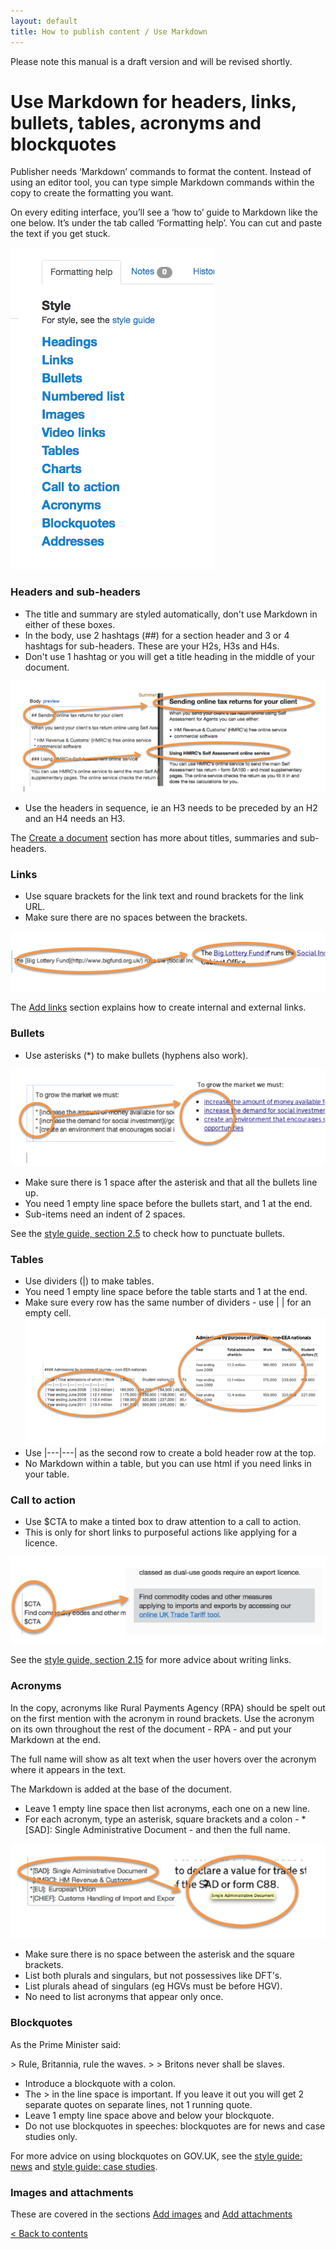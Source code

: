 ```yaml
---
layout: default
title: How to publish content / Use Markdown
---
```


Please note this manual is a draft version and will be revised shortly.

# Use Markdown for headers, links, bullets, tables, acronyms and blockquotes

Publisher needs ‘Markdown’ commands to format the content. Instead of using an editor tool, you can type simple Markdown commands within the copy to create the formatting you want. 

On every editing interface, you’ll see a ‘how to’ guide to Markdown like the one below. It’s under the tab called ‘Formatting help’. You can cut and paste the text if you get stuck.

![Markdown 1](markdown-1.png)
   
### Headers and sub-headers

*  The title and summary are styled automatically, don't use Markdown in either of these boxes.
*  In the body, use 2 hashtags (\#\#) for a section header and 3 or 4 hashtags for sub-headers. These are your H2s, H3s and H4s.
*  Don't use 1 hashtag or you will get a title heading in the middle of your document.

![Markdown 2](markdown-2.png) 

*  Use the headers in sequence, ie an H3 needs to be preceded by an H2 and an H4 needs an H3.

The [Create a document](http://alphagov.github.io/inside-government-admin-guide/creating-documents/create-a-new-doc.html) section has more about titles, summaries and sub-headers.


### Links

*  Use square brackets for the link text and round brackets for the link URL.
*  Make sure there are no spaces between the brackets.

![Markdown 3](markdown-3.png)

The [Add links](http://alphagov.github.io/inside-government-admin-guide/creating-documents/add-links.html) section explains how to create internal and external links. 


### Bullets

*  Use asterisks (\*) to make bullets (hyphens also work).

![Markdown 4](markdown-4.png)

*  Make sure there is 1 space after the asterisk and that all the bullets line up. 
*  You need 1 empty line space before the bullets start, and 1 at the end.
*  Sub-items need an indent of 2 spaces.

See the [style guide, section 2.5](https://www.gov.uk/designprinciples/styleguide#bullet-points-and-steps) to check how to punctuate bullets.


### Tables

*  Use dividers (\|) to make tables.
*  You need 1 empty line space before the table starts and 1 at the end.
*  Make sure every row has the same number of dividers - use \| \| for an empty cell.
![Markdown 5](markdown-5.png)
*  Use \|---\|---\| as the second row to create a bold header row at the top.
*  No Markdown within a table, but you can use html if you need links in your table.


### Call to action

*  Use $CTA to make a tinted box to draw attention to a call to action.
*  This is only for short links to purposeful actions like applying for a licence.

![Markdown 6](markdown-6.png)

See the [style guide, section 2.15](https://www.gov.uk/designprinciples/styleguide#links) for more advice about writing links.


### Acronyms

In the copy, acronyms like Rural Payments Agency (RPA) should be spelt out on the first mention with the acronym in round brackets. Use the acronym on its own throughout the rest of the document - RPA - and put your Markdown at the end. 

The full name will show as alt text when the user hovers over the acronym where it appears in the text.

The Markdown is added at the base of the document.

*  Leave 1 empty line space then list acronyms, each one on a new line. 
*  For each acronym, type an asterisk, square brackets and a colon - \*\[SAD\]: Single Administrative Document - and then the full name.

![Markdown 7](markdown-7.png)

*  Make sure there is no space between the asterisk and the square brackets.
*  List both plurals and singulars, but not possessives like DFT's.
*  List plurals ahead of singulars (eg HGVs must be before HGV).
*  No need to list acronyms that appear only once.


### Blockquotes

As the Prime Minister said:

\> Rule, Britannia, rule the waves.
\>
\> Britons never shall be slaves.

*  Introduce a blockquote with a colon.
*  The \> in the line space is important. If you leave it out you will get 2 separate quotes on separate lines, not 1 running quote.
*  Leave 1 empty line space above and below your blockquote.
*  Do not use blockquotes in speeches: blockquotes are for news and case studies only. 

For more advice on using blockquotes on GOV.UK, see the [style guide: news](https://www.gov.uk/designprinciples/insidegovernment#news) and [style guide: case studies](https://www.gov.uk/designprinciples/insidegovernment#case-studies).


### Images and attachments

These are covered in the sections [Add images](http://alphagov.github.io/inside-government-admin-guide/creating-documents/add-images.html) and [Add attachments](http://alphagov.github.io/inside-government-admin-guide/creating-documents/add-attachments.html)

[< Back to contents](http://alphagov.github.io/inside-government-admin-guide/)

